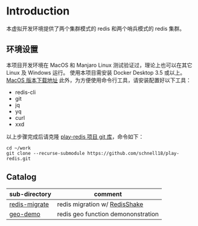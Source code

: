 # Introduction

本虚拟开发环境提供了两个集群模式的 redis 和两个哨兵模式的 redis 集群。

## 环境设置

本项目开发环境在 MacOS 和 Manjaro Linux 测试验证过，理论上也可以在其它 Linux 及 Windows 运行。
使用本项目需安装 Docker Desktop 3.5 或以上。[MacOS 版本下载地址][1]
此外，为方便使用命令行工具，请安装配置好以下工具：

- redis-cli
- git
- jq
- yq
- curl
- xxd


以上步骤完成后请克隆 [play-redis 项目 git 库][2]，命令如下：

    cd ~/work
    git clone --recurse-submodule https://github.com/schnell18/play-redis.git

## Catalog

| sub-directory      | comment                                             |
| ------------------ | ----------------------------------------------------|
| [redis-migrate][2] | redis migration w/ [RedisShake][1]                  |
| [geo-demo][3]      | redis geo function demononstration                  |

[1]: https://github.com/alibaba/RedisShake
[2]: https://github.com/schnell18/play-redis/redis-migrate/README.md
[3]: https://github.com/schnell18/play-redis/geo-demo/README.md
